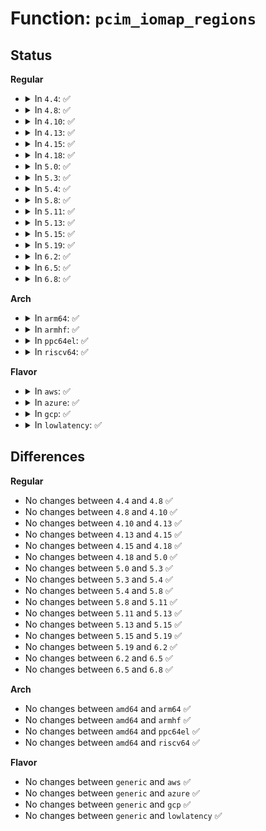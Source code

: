 # Function: <code>pcim_iomap_regions</code>

## Status
<b>Regular</b>
<ul>
<li>
<details>
<summary>In <code>4.4</code>: ✅</summary>

```c
int pcim_iomap_regions(struct pci_dev *pdev, int mask, const char *name);
```

**Collision:** Unique Global

**Inline:** No

**Transformation:** False

**Instances:**

```
In lib/devres.c (ffffffff81403260)
Location: lib/devres.c:335
Inline: False
Direct callers:
  - lib/devres.c:pcim_iomap_regions_request_all
  - drivers/gpio/gpio-intel-mid.c:intel_gpio_probe
  - drivers/ata/libata-sff.c:ata_pci_sff_init_host
  - drivers/ata/libata-sff.c:ata_pci_bmdma_init
  - drivers/ata/ata_piix.c:piix_init_one
```
**Symbols:**

```
ffffffff81403260-ffffffff81403347: pcim_iomap_regions (STB_GLOBAL)
```
</details>
</li>
<li>
<details>
<summary>In <code>4.8</code>: ✅</summary>

```c
int pcim_iomap_regions(struct pci_dev *pdev, int mask, const char *name);
```

**Collision:** Unique Global

**Inline:** No

**Transformation:** False

**Instances:**

```
In lib/devres.c (ffffffff8144aea0)
Location: lib/devres.c:335
Inline: False
Direct callers:
  - lib/devres.c:pcim_iomap_regions_request_all
  - drivers/ata/libata-sff.c:ata_pci_bmdma_init
  - drivers/ata/libata-sff.c:ata_pci_sff_init_host
  - drivers/ata/ata_piix.c:piix_init_one
```
**Symbols:**

```
ffffffff8144aea0-ffffffff8144af87: pcim_iomap_regions (STB_GLOBAL)
```
</details>
</li>
<li>
<details>
<summary>In <code>4.10</code>: ✅</summary>

```c
int pcim_iomap_regions(struct pci_dev *pdev, int mask, const char *name);
```

**Collision:** Unique Global

**Inline:** No

**Transformation:** False

**Instances:**

```
In lib/devres.c (ffffffff81469860)
Location: lib/devres.c:335
Inline: False
Direct callers:
  - lib/devres.c:pcim_iomap_regions_request_all
  - drivers/ata/libata-sff.c:ata_pci_bmdma_init
  - drivers/ata/libata-sff.c:ata_pci_sff_init_host
  - drivers/ata/ata_piix.c:piix_init_one
```
**Symbols:**

```
ffffffff81469860-ffffffff81469947: pcim_iomap_regions (STB_GLOBAL)
```
</details>
</li>
<li>
<details>
<summary>In <code>4.13</code>: ✅</summary>

```c
int pcim_iomap_regions(struct pci_dev *pdev, int mask, const char *name);
```

**Collision:** Unique Global

**Inline:** No

**Transformation:** False

**Instances:**

```
In lib/devres.c (ffffffff8146ef20)
Location: lib/devres.c:335
Inline: False
Direct callers:
  - lib/devres.c:pcim_iomap_regions_request_all
  - drivers/ata/libata-sff.c:ata_pci_bmdma_init
  - drivers/ata/libata-sff.c:ata_pci_sff_init_host
  - drivers/ata/ata_piix.c:piix_init_one
```
**Symbols:**

```
ffffffff8146ef20-ffffffff8146f030: pcim_iomap_regions (STB_GLOBAL)
```
</details>
</li>
<li>
<details>
<summary>In <code>4.15</code>: ✅</summary>

```c
int pcim_iomap_regions(struct pci_dev *pdev, int mask, const char *name);
```

**Collision:** Unique Global

**Inline:** No

**Transformation:** False

**Instances:**

```
In lib/devres.c (ffffffff8149b300)
Location: lib/devres.c:336
Inline: False
Direct callers:
  - lib/devres.c:pcim_iomap_regions_request_all
  - drivers/ata/libata-sff.c:ata_pci_bmdma_init
  - drivers/ata/libata-sff.c:ata_pci_sff_init_host
  - drivers/ata/ata_piix.c:piix_init_one
```
**Symbols:**

```
ffffffff8149b300-ffffffff8149b410: pcim_iomap_regions (STB_GLOBAL)
```
</details>
</li>
<li>
<details>
<summary>In <code>4.18</code>: ✅</summary>

```c
int pcim_iomap_regions(struct pci_dev *pdev, int mask, const char *name);
```

**Collision:** Unique Global

**Inline:** No

**Transformation:** False

**Instances:**

```
In lib/devres.c (ffffffff814d05a0)
Location: lib/devres.c:334
Inline: False
Direct callers:
  - lib/devres.c:pcim_iomap_regions_request_all
  - drivers/ata/libata-sff.c:ata_pci_bmdma_init
  - drivers/ata/libata-sff.c:ata_pci_sff_init_host
  - drivers/ata/ata_piix.c:piix_init_one
```
**Symbols:**

```
ffffffff814d05a0-ffffffff814d06b5: pcim_iomap_regions (STB_GLOBAL)
```
</details>
</li>
<li>
<details>
<summary>In <code>5.0</code>: ✅</summary>

```c
int pcim_iomap_regions(struct pci_dev *pdev, int mask, const char *name);
```

**Collision:** Unique Global

**Inline:** No

**Transformation:** False

**Instances:**

```
In lib/devres.c (ffffffff814e4ed0)
Location: lib/devres.c:370
Inline: False
Direct callers:
  - lib/devres.c:pcim_iomap_regions_request_all
  - drivers/ata/libata-sff.c:ata_pci_bmdma_init
  - drivers/ata/libata-sff.c:ata_pci_sff_init_host
  - drivers/ata/ata_piix.c:piix_init_one
```
**Symbols:**

```
ffffffff814e4ed0-ffffffff814e4fe5: pcim_iomap_regions (STB_GLOBAL)
```
</details>
</li>
<li>
<details>
<summary>In <code>5.3</code>: ✅</summary>

```c
int pcim_iomap_regions(struct pci_dev *pdev, int mask, const char *name);
```

**Collision:** Unique Global

**Inline:** No

**Transformation:** False

**Instances:**

```
In lib/devres.c (ffffffff81511850)
Location: lib/devres.c:389
Inline: False
Direct callers:
  - lib/devres.c:pcim_iomap_regions_request_all
  - drivers/ata/libata-sff.c:ata_pci_bmdma_init
  - drivers/ata/libata-sff.c:ata_pci_sff_init_host
  - drivers/ata/ata_piix.c:piix_init_one
```
**Symbols:**

```
ffffffff81511850-ffffffff81511965: pcim_iomap_regions (STB_GLOBAL)
```
</details>
</li>
<li>
<details>
<summary>In <code>5.4</code>: ✅</summary>

```c
int pcim_iomap_regions(struct pci_dev *pdev, int mask, const char *name);
```

**Collision:** Unique Global

**Inline:** No

**Transformation:** False

**Instances:**

```
In lib/devres.c (ffffffff815322d0)
Location: lib/devres.c:388
Inline: False
Direct callers:
  - lib/devres.c:pcim_iomap_regions_request_all
  - drivers/ata/libata-sff.c:ata_pci_bmdma_init
  - drivers/ata/libata-sff.c:ata_pci_sff_init_host
  - drivers/ata/ata_piix.c:piix_init_one
```
**Symbols:**

```
ffffffff815322d0-ffffffff815323e5: pcim_iomap_regions (STB_GLOBAL)
```
</details>
</li>
<li>
<details>
<summary>In <code>5.8</code>: ✅</summary>

```c
int pcim_iomap_regions(struct pci_dev *pdev, int mask, const char *name);
```

**Collision:** Unique Global

**Inline:** No

**Transformation:** False

**Instances:**

```
In lib/devres.c (ffffffff81596810)
Location: lib/devres.c:399
Inline: False
Direct callers:
  - lib/devres.c:pcim_iomap_regions_request_all
  - drivers/ata/libata-sff.c:ata_pci_bmdma_init
  - drivers/ata/libata-sff.c:ata_pci_sff_init_host
  - drivers/ata/ata_piix.c:piix_init_sidpr
```
**Symbols:**

```
ffffffff81596810-ffffffff8159690f: pcim_iomap_regions (STB_GLOBAL)
```
</details>
</li>
<li>
<details>
<summary>In <code>5.11</code>: ✅</summary>

```c
int pcim_iomap_regions(struct pci_dev *pdev, int mask, const char *name);
```

**Collision:** Unique Global

**Inline:** No

**Transformation:** False

**Instances:**

```
In lib/devres.c (ffffffff815b22a0)
Location: lib/devres.c:411
Inline: False
Direct callers:
  - lib/devres.c:pcim_iomap_regions_request_all
  - drivers/ata/libata-sff.c:ata_pci_bmdma_init
  - drivers/ata/libata-sff.c:ata_pci_sff_init_host
  - drivers/ata/ata_piix.c:piix_init_sidpr
```
**Symbols:**

```
ffffffff815b22a0-ffffffff815b239f: pcim_iomap_regions (STB_GLOBAL)
```
</details>
</li>
<li>
<details>
<summary>In <code>5.13</code>: ✅</summary>

```c
int pcim_iomap_regions(struct pci_dev *pdev, int mask, const char *name);
```

**Collision:** Unique Global

**Inline:** No

**Transformation:** False

**Instances:**

```
In lib/devres.c (ffffffff815bd0f0)
Location: lib/devres.c:433
Inline: False
Direct callers:
  - lib/devres.c:pcim_iomap_regions_request_all
  - drivers/ata/libata-sff.c:ata_pci_bmdma_init
  - drivers/ata/libata-sff.c:ata_pci_sff_init_host
  - drivers/ata/ata_piix.c:piix_init_sidpr
```
**Symbols:**

```
ffffffff815bd0f0-ffffffff815bd1ef: pcim_iomap_regions (STB_GLOBAL)
```
</details>
</li>
<li>
<details>
<summary>In <code>5.15</code>: ✅</summary>

```c
int pcim_iomap_regions(struct pci_dev *pdev, int mask, const char *name);
```

**Collision:** Unique Global

**Inline:** No

**Transformation:** False

**Instances:**

```
In lib/devres.c (ffffffff816243d0)
Location: lib/devres.c:435
Inline: False
Direct callers:
  - lib/devres.c:pcim_iomap_regions_request_all
  - drivers/ata/libata-sff.c:ata_pci_bmdma_init
  - drivers/ata/libata-sff.c:ata_pci_sff_init_host
  - drivers/ata/ata_piix.c:piix_init_sidpr
```
**Symbols:**

```
ffffffff816243d0-ffffffff8162458d: pcim_iomap_regions (STB_GLOBAL)
```
</details>
</li>
<li>
<details>
<summary>In <code>5.19</code>: ✅</summary>

```c
int pcim_iomap_regions(struct pci_dev *pdev, int mask, const char *name);
```

**Collision:** Unique Global

**Inline:** No

**Transformation:** False

**Instances:**

```
In lib/devres.c (ffffffff816f4a30)
Location: lib/devres.c:435
Inline: False
Direct callers:
  - lib/devres.c:pcim_iomap_regions_request_all
  - drivers/ata/libata-sff.c:ata_pci_bmdma_init
  - drivers/ata/libata-sff.c:ata_pci_sff_init_host
  - drivers/ata/ata_piix.c:piix_init_sidpr
```
**Symbols:**

```
ffffffff816f4a30-ffffffff816f4c13: pcim_iomap_regions (STB_GLOBAL)
```
</details>
</li>
<li>
<details>
<summary>In <code>6.2</code>: ✅</summary>

```c
int pcim_iomap_regions(struct pci_dev *pdev, int mask, const char *name);
```

**Collision:** Unique Global

**Inline:** No

**Transformation:** False

**Instances:**

```
In lib/devres.c (ffffffff817e6c40)
Location: lib/devres.c:423
Inline: False
Direct callers:
  - lib/devres.c:pcim_iomap_regions_request_all
  - drivers/ata/libata-sff.c:ata_pci_bmdma_init
  - drivers/ata/libata-sff.c:ata_pci_sff_init_host
  - drivers/ata/ata_piix.c:piix_init_sidpr
```
**Symbols:**

```
ffffffff817e6c40-ffffffff817e6e23: pcim_iomap_regions (STB_GLOBAL)
```
</details>
</li>
<li>
<details>
<summary>In <code>6.5</code>: ✅</summary>

```c
int pcim_iomap_regions(struct pci_dev *pdev, int mask, const char *name);
```

**Collision:** Unique Global

**Inline:** No

**Transformation:** False

**Instances:**

```
In lib/devres.c (ffffffff81826c70)
Location: lib/devres.c:423
Inline: False
Direct callers:
  - lib/devres.c:pcim_iomap_regions_request_all
  - drivers/ata/libata-sff.c:ata_pci_bmdma_init
  - drivers/ata/libata-sff.c:ata_pci_sff_init_host
  - drivers/ata/ata_piix.c:piix_init_sidpr
```
**Symbols:**

```
ffffffff81826c70-ffffffff81826e2d: pcim_iomap_regions (STB_GLOBAL)
```
</details>
</li>
<li>
<details>
<summary>In <code>6.8</code>: ✅</summary>

```c
int pcim_iomap_regions(struct pci_dev *pdev, int mask, const char *name);
```

**Collision:** Unique Global

**Inline:** No

**Transformation:** False

**Instances:**

```
In lib/devres.c (ffffffff81878680)
Location: lib/devres.c:423
Inline: False
Direct callers:
  - lib/devres.c:pcim_iomap_regions_request_all
  - drivers/ata/libata-sff.c:ata_pci_bmdma_init
  - drivers/ata/libata-sff.c:ata_pci_sff_init_host
  - drivers/ata/ata_piix.c:piix_init_sidpr
```
**Symbols:**

```
ffffffff81878680-ffffffff8187883d: pcim_iomap_regions (STB_GLOBAL)
```
</details>
</li>
</ul>
<b>Arch</b>
<ul>
<li>
<details>
<summary>In <code>arm64</code>: ✅</summary>

```c
int pcim_iomap_regions(struct pci_dev *pdev, int mask, const char *name);
```

**Collision:** Unique Global

**Inline:** No

**Transformation:** False

**Instances:**

```
In lib/devres.c (ffff80001063db20)
Location: lib/devres.c:388
Inline: False
Direct callers:
  - lib/devres.c:pcim_iomap_regions_request_all
  - drivers/ata/libata-sff.c:ata_pci_bmdma_init
  - drivers/ata/libata-sff.c:ata_pci_sff_init_host
```
**Symbols:**

```
ffff80001063db20-ffff80001063dc54: pcim_iomap_regions (STB_GLOBAL)
```
</details>
</li>
<li>
<details>
<summary>In <code>armhf</code>: ✅</summary>

```c
int pcim_iomap_regions(struct pci_dev *pdev, int mask, const char *name);
```

**Collision:** Unique Global

**Inline:** No

**Transformation:** False

**Instances:**

```
In lib/devres.c (c07e4000)
Location: lib/devres.c:388
Inline: False
Direct callers:
  - lib/devres.c:pcim_iomap_regions_request_all
  - drivers/ata/libata-sff.c:ata_pci_bmdma_init
  - drivers/ata/libata-sff.c:ata_pci_sff_init_host
```
**Symbols:**

```
c07e4000-c07e4104: pcim_iomap_regions (STB_GLOBAL)
```
</details>
</li>
<li>
<details>
<summary>In <code>ppc64el</code>: ✅</summary>

```c
int pcim_iomap_regions(struct pci_dev *pdev, int mask, const char *name);
```

**Collision:** Unique Global

**Inline:** No

**Transformation:** False

**Instances:**

```
In lib/devres.c (c0000000007e7d80)
Location: lib/devres.c:388
Inline: False
Direct callers:
  - lib/devres.c:pcim_iomap_regions_request_all
  - drivers/ata/libata-sff.c:ata_pci_bmdma_init
  - drivers/ata/libata-sff.c:ata_pci_sff_init_host
```
**Symbols:**

```
c0000000007e7d80-c0000000007e7f30: pcim_iomap_regions (STB_GLOBAL)
```
</details>
</li>
<li>
<details>
<summary>In <code>riscv64</code>: ✅</summary>

```c
int pcim_iomap_regions(struct pci_dev *pdev, int mask, const char *name);
```

**Collision:** Unique Global

**Inline:** No

**Transformation:** False

**Instances:**

```
In lib/devres.c (ffffffe00046b860)
Location: lib/devres.c:388
Inline: False
Direct callers:
  - lib/devres.c:pcim_iomap_regions_request_all
  - drivers/ata/libata-sff.c:ata_pci_bmdma_init
  - drivers/ata/libata-sff.c:ata_pci_sff_init_host
```
**Symbols:**

```
ffffffe00046b860-ffffffe00046b950: pcim_iomap_regions (STB_GLOBAL)
```
</details>
</li>
</ul>
<b>Flavor</b>
<ul>
<li>
<details>
<summary>In <code>aws</code>: ✅</summary>

```c
int pcim_iomap_regions(struct pci_dev *pdev, int mask, const char *name);
```

**Collision:** Unique Global

**Inline:** No

**Transformation:** False

**Instances:**

```
In lib/devres.c (ffffffff8152a8b0)
Location: lib/devres.c:388
Inline: False
Direct callers:
  - lib/devres.c:pcim_iomap_regions_request_all
  - drivers/ata/libata-sff.c:ata_pci_bmdma_init
  - drivers/ata/libata-sff.c:ata_pci_sff_init_host
  - drivers/ata/ata_piix.c:piix_init_one
```
**Symbols:**

```
ffffffff8152a8b0-ffffffff8152a9c5: pcim_iomap_regions (STB_GLOBAL)
```
</details>
</li>
<li>
<details>
<summary>In <code>azure</code>: ✅</summary>

```c
int pcim_iomap_regions(struct pci_dev *pdev, int mask, const char *name);
```

**Collision:** Unique Global

**Inline:** No

**Transformation:** False

**Instances:**

```
In lib/devres.c (ffffffff8151ab90)
Location: lib/devres.c:388
Inline: False
Direct callers:
  - lib/devres.c:pcim_iomap_regions_request_all
  - drivers/ata/libata-sff.c:ata_pci_bmdma_init
  - drivers/ata/libata-sff.c:ata_pci_sff_init_host
  - drivers/ata/ata_piix.c:piix_init_one
```
**Symbols:**

```
ffffffff8151ab90-ffffffff8151aca5: pcim_iomap_regions (STB_GLOBAL)
```
</details>
</li>
<li>
<details>
<summary>In <code>gcp</code>: ✅</summary>

```c
int pcim_iomap_regions(struct pci_dev *pdev, int mask, const char *name);
```

**Collision:** Unique Global

**Inline:** No

**Transformation:** False

**Instances:**

```
In lib/devres.c (ffffffff81526940)
Location: lib/devres.c:388
Inline: False
Direct callers:
  - lib/devres.c:pcim_iomap_regions_request_all
  - drivers/ata/libata-sff.c:ata_pci_bmdma_init
  - drivers/ata/libata-sff.c:ata_pci_sff_init_host
  - drivers/ata/ata_piix.c:piix_init_one
  - drivers/i2c/busses/i2c-amd-mp2-pci.c:amd_mp2_pci_probe
```
**Symbols:**

```
ffffffff81526940-ffffffff81526a55: pcim_iomap_regions (STB_GLOBAL)
```
</details>
</li>
<li>
<details>
<summary>In <code>lowlatency</code>: ✅</summary>

```c
int pcim_iomap_regions(struct pci_dev *pdev, int mask, const char *name);
```

**Collision:** Unique Global

**Inline:** No

**Transformation:** False

**Instances:**

```
In lib/devres.c (ffffffff815402c0)
Location: lib/devres.c:388
Inline: False
Direct callers:
  - lib/devres.c:pcim_iomap_regions_request_all
  - drivers/ata/libata-sff.c:ata_pci_bmdma_init
  - drivers/ata/libata-sff.c:ata_pci_sff_init_host
  - drivers/ata/ata_piix.c:piix_init_one
```
**Symbols:**

```
ffffffff815402c0-ffffffff815403d5: pcim_iomap_regions (STB_GLOBAL)
```
</details>
</li>
</ul>

## Differences
<b>Regular</b>
<ul>
<li>
No changes between <code>4.4</code> and <code>4.8</code> ✅
</li>
<li>
No changes between <code>4.8</code> and <code>4.10</code> ✅
</li>
<li>
No changes between <code>4.10</code> and <code>4.13</code> ✅
</li>
<li>
No changes between <code>4.13</code> and <code>4.15</code> ✅
</li>
<li>
No changes between <code>4.15</code> and <code>4.18</code> ✅
</li>
<li>
No changes between <code>4.18</code> and <code>5.0</code> ✅
</li>
<li>
No changes between <code>5.0</code> and <code>5.3</code> ✅
</li>
<li>
No changes between <code>5.3</code> and <code>5.4</code> ✅
</li>
<li>
No changes between <code>5.4</code> and <code>5.8</code> ✅
</li>
<li>
No changes between <code>5.8</code> and <code>5.11</code> ✅
</li>
<li>
No changes between <code>5.11</code> and <code>5.13</code> ✅
</li>
<li>
No changes between <code>5.13</code> and <code>5.15</code> ✅
</li>
<li>
No changes between <code>5.15</code> and <code>5.19</code> ✅
</li>
<li>
No changes between <code>5.19</code> and <code>6.2</code> ✅
</li>
<li>
No changes between <code>6.2</code> and <code>6.5</code> ✅
</li>
<li>
No changes between <code>6.5</code> and <code>6.8</code> ✅
</li>
</ul>
<b>Arch</b>
<ul>
<li>
No changes between <code>amd64</code> and <code>arm64</code> ✅
</li>
<li>
No changes between <code>amd64</code> and <code>armhf</code> ✅
</li>
<li>
No changes between <code>amd64</code> and <code>ppc64el</code> ✅
</li>
<li>
No changes between <code>amd64</code> and <code>riscv64</code> ✅
</li>
</ul>
<b>Flavor</b>
<ul>
<li>
No changes between <code>generic</code> and <code>aws</code> ✅
</li>
<li>
No changes between <code>generic</code> and <code>azure</code> ✅
</li>
<li>
No changes between <code>generic</code> and <code>gcp</code> ✅
</li>
<li>
No changes between <code>generic</code> and <code>lowlatency</code> ✅
</li>
</ul>
